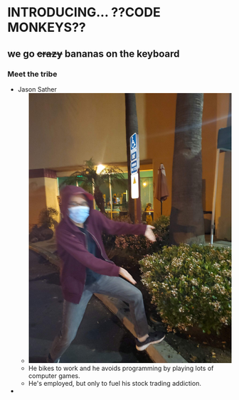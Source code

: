 # INTRODUCING... ??CODE MONKEYS??

## we go ~~crazy~~ bananas on the keyboard

### Meet the tribe

* Jason Sather
  * ![Image of Jason](/source/imgs/sather.jpg)
  * He bikes to work and he avoids programming by playing lots of computer games.
  * He's employed, but only to fuel his stock trading addiction.
* 

